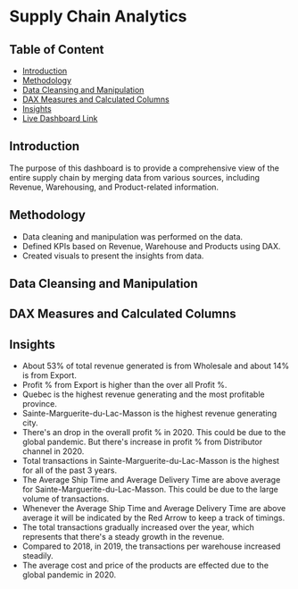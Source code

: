 # Supply Chain Analytics

## Table of Content
* [Introduction](#introduction)
* [Methodology](#methodology)
* [Data Cleansing and Manipulation](#data-cleansing-and-manipulation)
* [DAX Measures and Calculated Columns]()
* [Insights](#insights)
* [Live Dashboard Link](https://app.powerbi.com/view?r=eyJrIjoiY2YyZjYzMWMtYzU5OC00NjdhLTk0NTgtYWFjZjgxN2I5ZTg5IiwidCI6ImRmODY3OWNkLWE4MGUtNDVkOC05OWFjLWM4M2VkN2ZmOTVhMCJ9)

## Introduction
The purpose of this dashboard is to provide a comprehensive view of the entire supply chain by merging data from various sources, including Revenue, Warehousing, and Product-related information.

## Methodology
* Data cleaning and manipulation was performed on the data.
* Defined KPIs based on Revenue, Warehouse and Products using DAX.
* Created visuals to present the insights from data.

## Data Cleansing and Manipulation

## DAX Measures and Calculated Columns

## Insights
* About 53% of total revenue generated is from Wholesale and about 14% is from Export.
* Profit % from Export is higher than the over all Profit %.
* Quebec is the highest revenue generating and the most profitable province.
* Sainte-Marguerite-du-Lac-Masson is the highest revenue generating city.
* There's an drop in the overall profit % in 2020. This could be due to the global pandemic. But there's increase in profit % from Distributor channel in 2020.
* Total transactions in Sainte-Marguerite-du-Lac-Masson is the highest for all of the past 3 years.
* The Average Ship Time and Average Delivery Time are above average for Sainte-Marguerite-du-Lac-Masson. This could be due to the large volume of transactions.
* Whenever the Average Ship Time and Average Delivery Time are above average it will be indicated by the Red Arrow to keep a track of timings.
* The total transactions gradually increased over the year, which represents that there's a steady growth in the revenue.
* Compared to 2018, in 2019, the transactions per warehouse increased steadily.
* The average cost and price of the products are effected due to the global pandemic in 2020.
